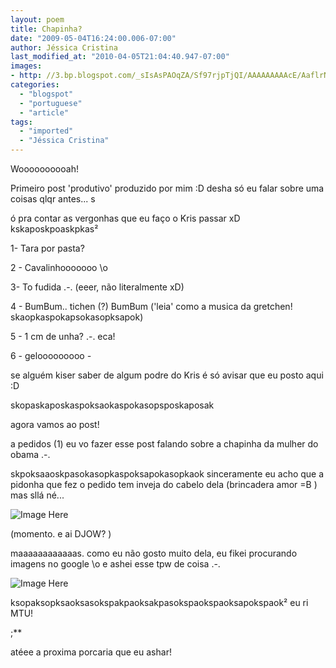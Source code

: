 ```yaml
---
layout: poem
title: Chapinha?
date: "2009-05-04T16:24:00.006-07:00"
author: Jéssica Cristina
last_modified_at: "2010-04-05T21:04:40.947-07:00"
images: 
- http: //3.bp.blogspot.com/_sIsAsPAOqZA/Sf97rjpTjQI/AAAAAAAAAcE/AaflrNpjCZw/s400/chapinha.jpg
categories:
  - "blogspot"
  - "portuguese"
  - "article"
tags:
  - "imported"
  - "Jéssica Cristina"
---
```


<span style="font-size:100%;">

<span style="font-size:100%;">Woooooooooah!

Primeiro post 'produtivo'  produzido por mim :D desha só eu falar sobre uma coisas qlqr antes... s

ó pra contar as vergonhas que eu faço o Kris passar xD  kskaposkpoaskpkas²

1- Tara por pasta?

2 - Cavalinhooooooo \o

3- To fudida .-.          (eeer, não literalmente xD)

4 - BumBum.. tichen (?) BumBum     ('leia' como a musica da gretchen! skaopkaspokapsokasopksapok)

5 - 1 cm de unha? .-.  eca!

6 - gelooooooooo *-*

<span style="font-size:100%;">

se alguém kiser saber de algum podre do Kris é só avisar que eu posto aqui :D

skopaskaposkaspoksaokaspokasopsposkaposak

agora vamos ao post!

a pedidos (1) eu vo fazer esse post falando sobre a chapinha da mulher do obama .-.

skpoksaaoskpasokasopkaspoksapokasopkaok sinceramente eu acho que a pidonha que fez o pedido tem inveja do cabelo dela (brincadera amor =B ) mas sllá né...

![Image Here](http://2.bp.blogspot.com/_sIsAsPAOqZA/Sf9692sdv7I/AAAAAAAAAb8/G8-5GxJIzKA/s400/michelle-obama+speaking.jpg)

<span style="font-size:100%;">(momento. e ai DJOW? )

maaaaaaaaaaaas. como eu não gosto muito dela, eu fikei procurando imagens no google \o e ashei esse tpw de coisa .-.

![Image Here](http://3.bp.blogspot.com/_sIsAsPAOqZA/Sf97rjpTjQI/AAAAAAAAAcE/AaflrNpjCZw/s400/chapinha.jpg)

ksopaksopksaoksasokspakpaoksakpasokspaokspaoksapokspaok² eu ri MTU! 

;**

atéee a proxima porcaria que eu ashar!